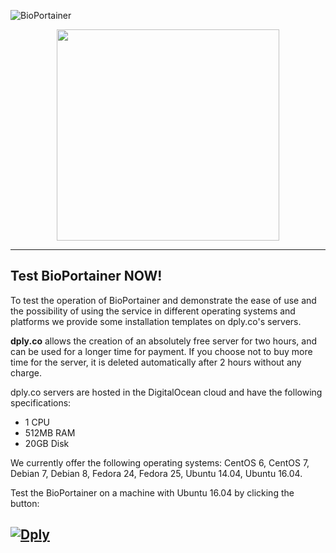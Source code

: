 ![BioPortainer](https://raw.githubusercontent.com/LaBiOS/bioportainer/master/images/logo.png)

<p align="center"><img width="356" height="338" src="https://raw.githubusercontent.com/LaBiOS/bioDeepLearn/master/bioportainer.png"></p>

---

## Test BioPortainer NOW!

To test the operation of BioPortainer and demonstrate the ease of use and the possibility of using the service in different operating systems and platforms we provide some installation templates on dply.co's servers.

**dply.co** allows the creation of an absolutely free server for two hours, and can be used for a longer time for payment. If you choose not to buy more time for the server, it is deleted automatically after 2 hours without any charge.

dply.co servers are hosted in the DigitalOcean cloud and have the following specifications:

- 1 CPU
- 512MB RAM
- 20GB Disk

We currently offer the following operating systems: CentOS 6, CentOS 7, Debian 7, Debian 8, Fedora 24, Fedora 25, Ubuntu 14.04, Ubuntu 16.04.

Test the BioPortainer on a machine with Ubuntu 16.04 by clicking the button:

[![Dply](https://dply.co/b.svg)](https://dply.co/b/Qd4cNfaQ)
---
